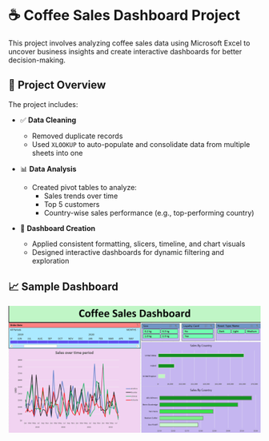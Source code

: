 # ☕ Coffee Sales Dashboard Project

This project involves analyzing coffee sales data using Microsoft Excel to uncover business insights and create interactive dashboards for better decision-making.

## 📌 Project Overview

The project includes:

- ✅ **Data Cleaning**  
  - Removed duplicate records  
  - Used `XLOOKUP` to auto-populate and consolidate data from multiple sheets into one

- 📊 **Data Analysis**  
  - Created pivot tables to analyze:
    - Sales trends over time
    - Top 5 customers
    - Country-wise sales performance (e.g., top-performing country)

- 🎯 **Dashboard Creation**  
  - Applied consistent formatting, slicers, timeline, and chart visuals  
  - Designed interactive dashboards for dynamic filtering and exploration

## 📈 Sample Dashboard

![Sales by Country Dashboard](Coffee_Sales_Dashboard.png)

